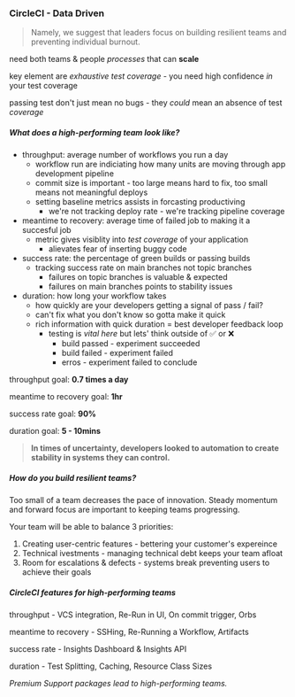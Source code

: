 ### CircleCI - Data Driven

> Namely, we suggest that leaders focus on building resilient teams and preventing individual burnout.



need both teams & people _processes_ that can **scale**

key element are _exhaustive test coverage_ - you need high confidence _in_ your test coverage

passing test don't just mean no bugs - they _could_ mean an absence of test _coverage_ 

##### What does a high-performing team look like?

* throughput: average number of workflows you run a day
  * workflow run are indiciating how many units are moving through app development pipeline
  * commit size is important - too large means hard to fix, too small means not meaningful deploys
  * setting baseline metrics assists in forcasting productiving 
    * we're not tracking deploy rate - we're tracking pipeline coverage 
* meantime to recovery: average time of failed job to making it a succesful job
  * metric gives visiblity into _test coverage_ of your application
    * alievates fear of inserting buggy code 
* success rate: the percentage of green builds or passing builds
  * tracking success rate on main branches not topic branches 
    * failures on topic branches is valuable & expected
    * failures on main branches points to stability issues 
* duration:  how long your workflow takes
  * how quickly are your developers getting a signal of pass / fail? 
  * can't fix what you don't know so gotta make it quick 
  * rich information with quick duration = best developer feedback loop
    * testing is _vital here_ but lets' think outside of ✅ or ❌
      * build passed - experiment succeeded 
      * build failed - experiment failed
      * erros - experiment failed to conclude 



throughput goal: **0.7 times a day**

meantime to recovery goal: **1hr**

success rate goal: **90%** 

duration goal: **5 - 10mins**



> **In times of uncertainty, developers looked to automation to create stability in systems they can control.**



##### How do you build resilient teams?

Too small of a team decreases the pace of innovation. Steady momentum and forward focus are important to keeping teams progressing. 

Your team will be able to balance 3 priorities: 

1. Creating user-centric features - bettering your customer's expereince 
2. Technical ivestments - managing technical debt keeps your team afloat
3. Room for escalations & defects - systems break preventing users to achieve their goals



##### CircleCI features for high-performing teams

throughput - VCS integration, Re-Run in UI, On commit trigger, Orbs

meantime to recovery - SSHing, Re-Running a Workflow, Artifacts  

success rate - Insights Dashboard & Insights API 

duration - Test Splitting, Caching, Resource Class Sizes

*Premium Support packages lead to high-performing teams.*